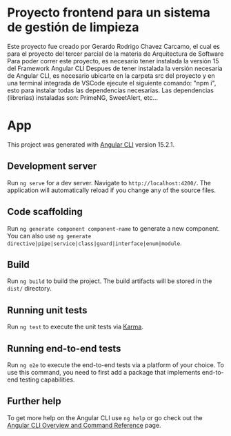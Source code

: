 # Proyecto frontend para un sistema de gestión de limpieza
Este proyecto fue creado por Gerardo Rodrigo Chavez Carcamo, el cual es para el proyecto del tercer parcial de la materia de Arquitectura de Software
Para poder correr este proyecto, es necesario tener instalada la versión 15 del Framework Angular CLI 
Despues de tener instalada la versión necesaria de Angular CLI, es necesario ubicarte en la carpeta src del proyecto y en una terminal integrada de VSCode ejecute el siguiente comando: "npm i", esto para instalar todas las dependencias necesarias.
Las dependencias (librerias) instaladas son: PrimeNG, SweetAlert, etc...

# App

This project was generated with [Angular CLI](https://github.com/angular/angular-cli) version 15.2.1.

## Development server

Run `ng serve` for a dev server. Navigate to `http://localhost:4200/`. The application will automatically reload if you change any of the source files.

## Code scaffolding

Run `ng generate component component-name` to generate a new component. You can also use `ng generate directive|pipe|service|class|guard|interface|enum|module`.

## Build

Run `ng build` to build the project. The build artifacts will be stored in the `dist/` directory.

## Running unit tests

Run `ng test` to execute the unit tests via [Karma](https://karma-runner.github.io).

## Running end-to-end tests

Run `ng e2e` to execute the end-to-end tests via a platform of your choice. To use this command, you need to first add a package that implements end-to-end testing capabilities.

## Further help

To get more help on the Angular CLI use `ng help` or go check out the [Angular CLI Overview and Command Reference](https://angular.io/cli) page.
